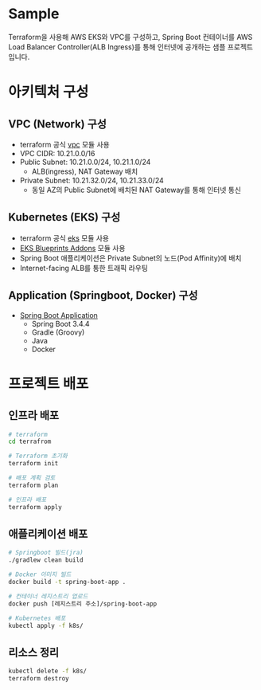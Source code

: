 # Sample
Terraform을 사용해 AWS EKS와 VPC를 구성하고, Spring Boot 컨테이너를 AWS Load Balancer Controller(ALB Ingress)를 통해 인터넷에 공개하는 샘플 프로젝트입니다.

# 아키텍처 구성
## VPC (Network) 구성
- terraform 공식 [vpc](https://registry.terraform.io/modules/terraform-aws-modules/vpc/aws/latest) 모듈 사용
- VPC CIDR: 10.21.0.0/16
- Public Subnet: 10.21.0.0/24, 10.21.1.0/24
  - ALB(ingress), NAT Gateway 배치
- Private Subnet: 10.21.32.0/24, 10.21.33.0/24
  - 동일 AZ의 Public Subnet에 배치된 NAT Gateway를 통해 인터넷 통신

## Kubernetes (EKS) 구성
- terraform 공식 [eks](https://registry.terraform.io/modules/terraform-aws-modules/eks/aws/latest) 모듈 사용
- [EKS Blueprints Addons](https://registry.terraform.io/modules/aws-ia/eks-blueprints-addons/aws/latest) 모듈 사용
- Spring Boot 애플리케이션은 Private Subnet의 노드(Pod Affinity)에 배치
- Internet-facing ALB를 통한 트래픽 라우팅

## Application (Springboot, Docker) 구성
- [Spring Boot Application](https://spring.io/guides/gs/spring-boot-docker)
  - Spring Boot 3.4.4
  - Gradle (Groovy)
  - Java
  - Docker

# 프로젝트 배포
## 인프라 배포
```bash
# terraform 
cd terrafrom

# Terraform 초기화
terraform init

# 배포 계획 검토
terraform plan

# 인프라 배포
terraform apply
```

## 애플리케이션 배포
``` bash
# Springboot 빌드(jra)
./gradlew clean build

# Docker 이미지 빌드
docker build -t spring-boot-app .

# 컨테이너 레지스트리 업로드
docker push [레지스트리 주소]/spring-boot-app

# Kubernetes 배포
kubectl apply -f k8s/
```

## 리소스 정리
``` bash
kubectl delete -f k8s/
terraform destroy
```